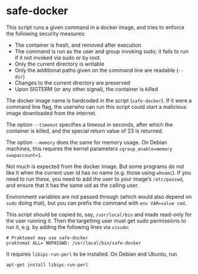 safe-docker
===========

This script runs a given command in a docker image,
and tries to enforce the following security measures:

 * The container is fresh, and removed after execution
 * The command is run as the user and group invoking sudo; it fails to
   run if it not invoked via sudo or by root.
 * Only the current directory is writable
 * Only the additional paths given on the command line are readable (`--dir`)
 * Changes to the current directory are preserved
 * Upon SIGTERM (or any other signal), the container is killed

The docker image name is hardcoded in the script (`safe-docker`). If it were a
command line flag, the userwho can run this script could start a malicious image
downloaded from the internet.

The option `--timeout` specifies a timeout in seconds, after which the container is
killed, and the special return value of 23 is returned.

The option `--memory` does the same for memory usage. On Debian machines, this
requires the kernel parameters `cgroup_enable=memory swapaccount=1`.

Not much is expected from the docker image. But some programs do not like it
when the current user id has no name (e.g. those using `whoami`). If you need
to run these, you need to add the user to your image’s `/etc/passwd`, and
ensure that it has the same uid as the calling user.


Environment variables are not passed through (which would also depend on `sudo`
doing that), but you can prefix the command with `env VAR=value cmd`.

This script should be copied to, say, `/usr/local/bin` and made read-only for the
user running it. Then the targetting user must get sudo permissions to run it,
e.g. by adding the following lines via `visudo`:

    # Praktomat may use safe-docker
    praktomat ALL= NOPASSWD: /usr/local/bin/safe-docker

It requires `libipc-run-perl` to be installed. On Debian and Ubuntu, run

    apt-get install libipc-run-perl

